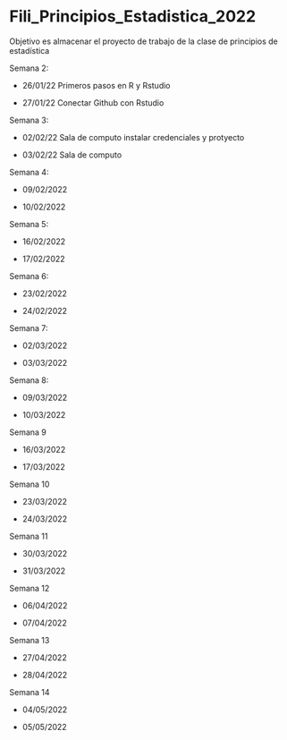# Fili_Principios_Estadistica_2022
Objetivo es almacenar el proyecto de trabajo de la clase de principios de estadística

Semana 2:

+ 26/01/22 Primeros pasos en R y Rstudio

+ 27/01/22 Conectar Github con Rstudio

Semana 3:

+ 02/02/22 Sala de computo instalar credenciales y protyecto

+ 03/02/22  Sala de computo

Semana 4:

+ 09/02/2022

+ 10/02/2022

Semana 5:

+ 16/02/2022

+ 17/02/2022

Semana 6:

+ 23/02/2022

+ 24/02/2022

Semana 7:

+ 02/03/2022

+ 03/03/2022

Semana 8:

+ 09/03/2022

+ 10/03/2022

Semana 9

+ 16/03/2022

+ 17/03/2022

Semana 10

+ 23/03/2022

+ 24/03/2022

Semana 11

+ 30/03/2022

+ 31/03/2022

Semana 12
 
+ 06/04/2022

+ 07/04/2022

Semana 13

+ 27/04/2022

+ 28/04/2022

Semana 14

+ 04/05/2022

+ 05/05/2022


